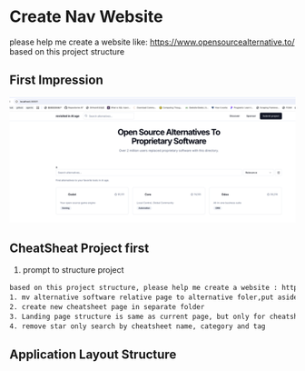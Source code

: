 # Create Nav Website

please help me create a website like: https://www.opensourcealternative.to/ based on this project structure

## First Impression

![alt text](image.png)


## CheatSheat Project first

1. prompt to structure project

```sh
based on this project structure, please help me create a website : https://devhints.io/ like cheatsheet site:
1. mv alternative software relative page to alternative foler,put aside first
2. create new cheatsheet page in separate folder
3. Landing page structure is same as current page, but only for cheatsheet
4. remove star only search by cheatsheet name, category and tag
```



## Application Layout Structure 


